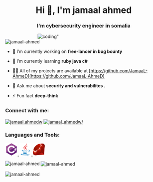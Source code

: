 <h1 align="center">Hi 👋, I'm jamaal ahmed</h1>
<h3 align="center">I'm cybersecurity engineer in somalia</h3>
<img align="right" alt=coding" width="400" src="https://cdn.dribbble.com/users/1162077/screenshots/3848914/programmer.gif">



<p align="left"> <img src="https://komarev.com/ghpvc/?username=jamaal-ahmed&label=Profile%20views&color=0e75b6&style=flat" alt="jamaal-ahmed" /> </p>

- 🔭 I’m currently working on **free-lancer in bug bounty**

- 🌱 I’m currently learning **ruby java c#**

- 👨‍💻 All of my projects are available at [https://github.com/JamaaL-AhmeD](https://github.com/JamaaL-AhmeD)

- 💬 Ask me about **security and vulnerabilites .**

- ⚡ Fun fact **deep-think**

<h3 align="left">Connect with me:</h3>
<p align="left">
<a href="https://fb.com/jamaal.ahmedw" target="blank"><img align="center" src="https://raw.githubusercontent.com/rahuldkjain/github-profile-readme-generator/master/src/images/icons/Social/facebook.svg" alt="jamaal.ahmedw" height="30" width="40" /></a>
<a href="https://instagram.com/jamaal_ahmedw/" target="blank"><img align="center" src="https://raw.githubusercontent.com/rahuldkjain/github-profile-readme-generator/master/src/images/icons/Social/instagram.svg" alt="jamaal_ahmedw/" height="30" width="40" /></a>
</p>

<h3 align="left">Languages and Tools:</h3>
<p align="left"> <a href="https://www.w3schools.com/cs/" target="_blank" rel="noreferrer"> <img src="https://raw.githubusercontent.com/devicons/devicon/master/icons/csharp/csharp-original.svg" alt="csharp" width="40" height="40"/> </a> <a href="https://www.java.com" target="_blank" rel="noreferrer"> <img src="https://raw.githubusercontent.com/devicons/devicon/master/icons/java/java-original.svg" alt="java" width="40" height="40"/> </a> <a href="https://www.ruby-lang.org/en/" target="_blank" rel="noreferrer"> <img src="https://raw.githubusercontent.com/devicons/devicon/master/icons/ruby/ruby-original.svg" alt="ruby" width="40" height="40"/> </a> </p>

<p><img align="left" src="https://github-readme-stats.vercel.app/api/top-langs?username=jamaal-ahmed&show_icons=true&locale=en&layout=compact" alt="jamaal-ahmed" /></p>

<p>&nbsp;<img align="center" src="https://github-readme-stats.vercel.app/api?username=jamaal-ahmed&show_icons=true&locale=en" alt="jamaal-ahmed" /></p>

<p><img align="center" src="https://github-readme-streak-stats.herokuapp.com/?user=jamaal-ahmed&" alt="jamaal-ahmed" /></p>

